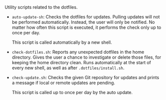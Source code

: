 Utility scripts related to the dotfiles.
* `auto-update-sh`:
  Checks the dotfiles for updates.
  Pulling updates will not be performed automatically.
  Instead, the user will only be notified.
  No matter how often this script is executed, it performs the check only up to once per day.
  
  This script is called automatically by a new shell.
* `check-dotfiles.sh`:
  Reports any unexpected dotfiles in the home directory.
  Gives the user a chance to investigate or delete those files, for keeping the home directory clean.
  Runs automatically at the start of every new shell, as well as after `.dotfiles/install.sh`.
* `check-update.sh`:
  Checks the given Git repository for updates and prints a message if local or remote updates are pending.

  This script is called up to once per day by the auto update.
